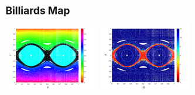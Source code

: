 # Billiards Map

<picture>
<img src= "/pictures/rotnumber.png" alt ="rotation number" style = "width:48%" align = "left">
<img src= "/pictures/dignumber.png"  alt ="dig value"  style = "width:48%" align = "right">
</picture>
